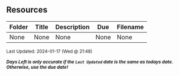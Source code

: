 ## Resources

| Folder | Title | Description | Due | Filename |
|-----|-----|-----|-----|-----|
| None | None | None | None | None |

<sup>Last Updated: 2024-01-17 (Wed @ 21:48)</sup> 

<sup>***Days Left is only accurate if the `Last Updated` date is the same as todays date. Otherwise, use the due date!***</sup> 